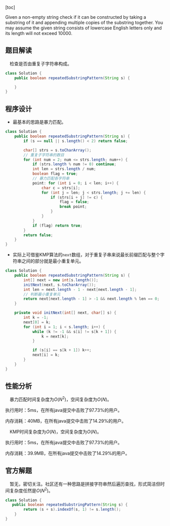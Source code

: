 [toc]

Given a non-empty string check if it can be constructed by taking a substring of it and appending multiple copies of the substring together. You may assume the given string consists of lowercase English letters only and its length will not exceed 10000.



## 题目解读

&emsp;检查是否由重复子字符串构成。

```java
class Solution {
    public boolean repeatedSubstringPattern(String s) {

    }
}
```

## 程序设计

* 最基本的思路是暴力匹配。

```java
class Solution {
    public boolean repeatedSubstringPattern(String s) {
        if (s == null || s.length() < 2) return false;

        char[] strs = s.toCharArray();
        // 重复子字符串的数目
       	for (int num = 2; num <= strs.length; num++) {
            if (strs.length % num != 0) continue;
            int len = strs.length / num;
            boolean flag = true;
            // 暴力匹配各字符串
            point: for (int i = 0; i < len; i++) {
                char c = strs[i];
                for (int j = len; j < strs.length; j += len) {
                    if (strs[i + j] != c) {
                        flag = false;
                        break point;
                    }
                }
            }
            if (flag) return true;
        }
        return false;
    }
}
```

* 实际上可借鉴KMP算法的`next`数组，对于重复子串来说最长前缀匹配与整个字符串之间的部分就是最小重复单元。

```java
class Solution {
    public boolean repeatedSubstringPattern(String s) {
        int[] next = new int[s.length()];
        initNext(next, s.toCharArray());
        int len = next.length - 1 - next[next.length - 1];
        // 判断最小重复单元
        return next[next.length - 1] > -1 && next.length % len == 0;
    }

    private void initNext(int[] next, char[] s) {
        int k = -1;
        next[0] = k;
        for (int i = 1; i < s.length; i++) {
            while (k != -1 && s[i] != s[k + 1]) {
                k = next[k];
            }

            if (s[i] == s[k + 1]) k++;
            next[i] = k;
        }
    }
}
```

## 性能分析

&emsp;暴力匹配时间复杂度为$O(N^2)$，空间复杂度为$O(N)$。

执行用时：5ms，在所有java提交中击败了97.73%的用户。

内存消耗：40MB，在所有java提交中击败了14.29%的用户。

&emsp;KMP时间复杂度为$O(N)$，空间复杂度为$O(N)$。

执行用时：5ms，在所有java提交中击败了97.73%的用户。

内存消耗：39.9MB，在所有java提交中击败了14.29%的用户。

## 官方解题

&emsp;暂无，密切关注。社区还有一种思路是拼接字符串然后遍历查找，形式简洁但时间复杂度任然是$O(N^2)$。

```java
class Solution {
   public boolean repeatedSubstringPattern(String s) {
        return (s + s).indexOf(s, 1) != s.length();
    }
}
```
